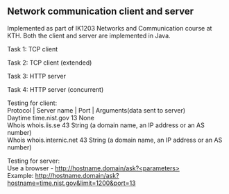 ## Network communication client and server
Implemented as part of IK1203 Networks and Communication course at KTH. 
Both the client and server are implemented in Java.

Task 1: TCP client   

Task 2: TCP client (extended)   

Task 3: HTTP server  

Task 4: HTTP server (concurrent)   

Testing for client:   
Protocol  |  Server name  |  Port  |  Arguments(data sent to server)  
Daytime 	  time.nist.gov 	   13 	              None  
Whois 	    whois.iis.se 	    43 	    String (a domain name, an IP address or an AS number)  
Whois 	  whois.internic.net 	43 	    String (a domain name, an IP address or an AS number)   
 
Testing for server:   
Use a browser - http://hostname.domain/ask?<parameters>  
Example:        http://hostname.domain/ask?hostname=time.nist.gov&limit=1200&port=13  
